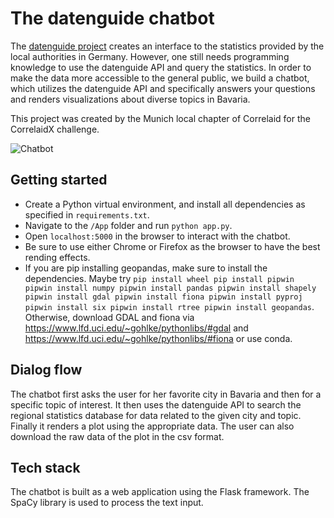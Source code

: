 # The datenguide chatbot

The [datenguide project](https://datengui.de/) creates an interface to the 
statistics provided by the local authorities in Germany. However, one still
needs programming knowledge to use the datenguide API and query the
statistics. In order to make the data more accessible to the general public,
we build a chatbot, which utilizes the datenguide API and specifically answers 
your questions and renders visualizations about diverse topics in Bavaria.

This project was created by the Munich local chapter of Correlaid for the 
CorrelaidX challenge.

![Chatbot](https://github.com/CorrelAid/correlaidx-challenge-munich/blob/master/.github/chatbot_pic3.PNG)

## Getting started

- Create a Python virtual environment, and install all dependencies as 
specified in `requirements.txt`.
- Navigate to the `/App` folder and run `python app.py`.
- Open `localhost:5000` in the browser to interact with the chatbot.
- Be sure to use either Chrome or Firefox as the browser to have the best
rending effects.
- If you are pip installing geopandas, make sure to install the dependencies. Maybe try
`pip install wheel
pip install pipwin
pipwin install numpy
pipwin install pandas
pipwin install shapely
pipwin install gdal
pipwin install fiona
pipwin install pyproj
pipwin install six
pipwin install rtree
pipwin install geopandas`. Otherwise,  download GDAL and fiona via https://www.lfd.uci.edu/~gohlke/pythonlibs/#gdal and https://www.lfd.uci.edu/~gohlke/pythonlibs/#fiona or use conda.

## Dialog flow

The chatbot first asks the user for her favorite city in Bavaria and then
for a specific topic of interest. It then uses the datenguide API to search
the regional statistics database for data related to the given city and topic.
Finally it renders a plot using the appropriate data. The user can also
download the raw data of the plot in the csv format.

## Tech stack

The chatbot is built as a web application using the Flask framework. The 
SpaCy library is used to process the text input.

